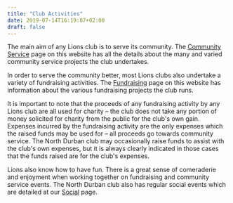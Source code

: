 ```yaml
---
title: "Club Activities"
date: 2019-07-14T16:19:07+02:00
draft: false
---
```


The main aim of any Lions club is to serve its community. The [Community Service](/activities/service) page on this website has all the details about the many and varied community service projects the club undertakes.

In order to serve the community better, most Lions clubs also undertake a variety of fundraising activities. The [Fundraising](/activities/fundraising) page on this website has information about the various fundraising projects the club runs.

It is important to note that the proceeds of any fundraising activity by any Lions club are all used for charity – the club does not take any portion of money solicited for charity from the public for the club's own gain. Expenses incurred by the fundraising activity are the only expenses which the raised funds may be used for – all proceeds go towards community service. The North Durban club may occasionally raise funds to assist with the club's own expenses, but it is always clearly indicated in those cases that the funds raised are for the club's expenses.

Lions also know how to have fun. There is a great sense of comeraderie and enjoyment when working together on fundraising and community service events. The North Durban club also has regular social events which are detailed at our [Social](/activities/social) page.
